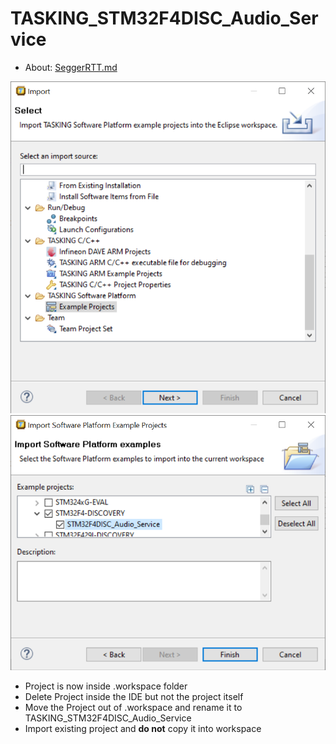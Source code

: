 # TASKING_STM32F4DISC_Audio_Service

- About: [SeggerRTT.md](SeggerRTT.md)

![TASKING_STM32F4DISC_Audio_Service_0.PNG](./README.media/TASKING_STM32F4DISC_Audio_Service_0.PNG)
![TASKING_STM32F4DISC_Audio_Service_1.PNG](./README.media/TASKING_STM32F4DISC_Audio_Service_1.PNG)
- Project is now inside .workspace folder
- Delete Project inside the IDE but not the project itself
- Move the Project out of .workspace and rename it to TASKING_STM32F4DISC_Audio_Service
- Import existing project and **do not** copy it into workspace
